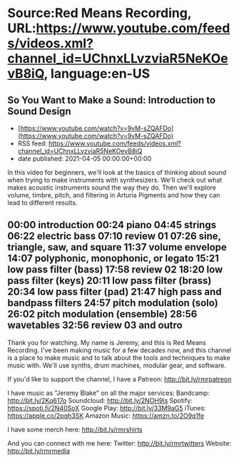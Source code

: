 # Source:Red Means Recording, URL:https://www.youtube.com/feeds/videos.xml?channel_id=UChnxLLvzviaR5NeKOevB8iQ, language:en-US

## So You Want to Make a Sound: Introduction to Sound Design
 - [https://www.youtube.com/watch?v=9vM-sZQAFDo](https://www.youtube.com/watch?v=9vM-sZQAFDo)
 - RSS feed: https://www.youtube.com/feeds/videos.xml?channel_id=UChnxLLvzviaR5NeKOevB8iQ
 - date published: 2021-04-05 00:00:00+00:00

In this video for beginners, we'll look at the basics of thinking about sound when trying to make instruments with synthesizers. We'll check out what makes acoustic instruments sound the way they do. Then we'll explore volume, timbre, pitch, and filtering in Arturia Pigments and how they can lead to different results.

00:00 introduction
00:24 piano
04:45 strings
06:22 electric bass
07:10 review 01
07:26 sine, triangle, saw, and square
11:37 volume envelope
14:07 polyphonic, monophonic, or legato
15:21 low pass filter (bass)
17:58 review 02
18:20 low pass filter (keys)
20:11 low pass filter (brass)
20:34 low pass filter (pad)
21:47 high pass and bandpass filters
24:57 pitch modulation (solo)
26:02 pitch modulation (ensemble)
28:56 wavetables
32:56 review 03 and outro
------------------------------------
Thank you for watching. My name is Jeremy, and this is Red Means Recording. I've been making music for a few decades now, and this channel is a place to make music and to talk about the tools and techniques to make music with. We'll use synths, drum machines, modular gear, and software. 

If you'd like to support the channel, I have a Patreon:  http://bit.ly/rmrpatreon

I have music as "Jeremy Blake" on all the major services: 
Bandcamp: http://bit.ly/2Kq617o
Soundcloud: http://bit.ly/2NOH9Is
Spotify: https://spoti.fi/2N40SoX
Google Play: http://bit.ly/33M9aG5
iTunes: https://apple.co/2pqh3SK
Amazon Music: https://amzn.to/2O9q1fe

I have some merch here: http://bit.ly/rmrshirts

And you can connect with me here: 
Twitter: http://bit.ly/rmrtwitters
Website: http://bit.ly/rmrmedia

